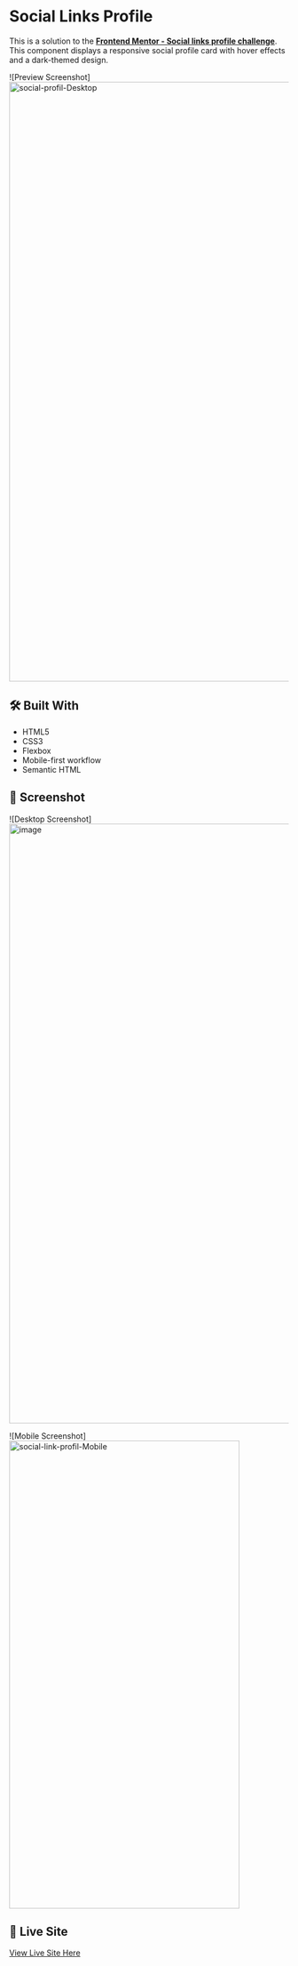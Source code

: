 # Social Links Profile

This is a solution to the **[Frontend Mentor - Social links profile challenge](https://www.frontendmentor.io/challenges/social-links-profile-UG32l9m6dQ)**. This component displays a responsive social profile card with hover effects and a dark-themed design.

![Preview Screenshot]
<img width="1919" height="1079" alt="social-profil-Desktop" src="https://github.com/user-attachments/assets/cbacce6e-9c8d-4a19-b2af-edac3c402c33" />


## 🛠 Built With

- HTML5
- CSS3
- Flexbox
- Mobile-first workflow
- Semantic HTML

## 📸 Screenshot

![Desktop Screenshot] 
<img width="1919" height="1079" alt="image" src="https://github.com/user-attachments/assets/4f282ad7-1e1a-4776-b3d7-50bbd7a0891a" />

![Mobile Screenshot]
<img width="415" height="842" alt="social-link-profil-Mobile" src="https://github.com/user-attachments/assets/49d1572d-434a-4c85-aa9b-bb43487e31c4" />


## 🔗 Live Site

[View Live Site Here](https://social-links-profilleee.netlify.app/)
